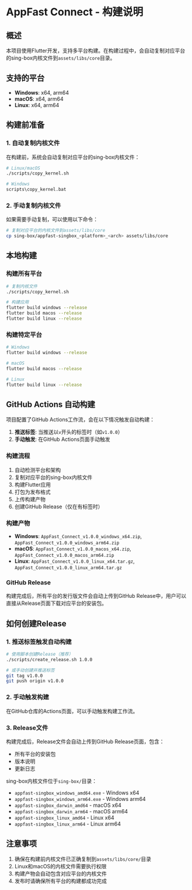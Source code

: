 # AppFast Connect - 构建说明

## 概述

本项目使用Flutter开发，支持多平台构建。在构建过程中，会自动复制对应平台的sing-box内核文件到`assets/libs/core`目录。

## 支持的平台

- **Windows**: x64, arm64
- **macOS**: x64, arm64  
- **Linux**: x64, arm64

## 构建前准备

### 1. 自动复制内核文件

在构建前，系统会自动复制对应平台的sing-box内核文件：

```bash
# Linux/macOS
./scripts/copy_kernel.sh

# Windows
scripts\copy_kernel.bat
```

### 2. 手动复制内核文件

如果需要手动复制，可以使用以下命令：

```bash
# 复制对应平台的内核文件到assets/libs/core
cp sing-box/appfast-singbox_<platform>_<arch> assets/libs/core
```

## 本地构建

### 构建所有平台

```bash
# 复制内核文件
./scripts/copy_kernel.sh

# 构建应用
flutter build windows --release
flutter build macos --release  
flutter build linux --release
```

### 构建特定平台

```bash
# Windows
flutter build windows --release

# macOS
flutter build macos --release

# Linux
flutter build linux --release
```

## GitHub Actions 自动构建

项目配置了GitHub Actions工作流，会在以下情况触发自动构建：

1. **推送标签**: 当推送以`v`开头的标签时（如`v1.0.0`）
2. **手动触发**: 在GitHub Actions页面手动触发

### 构建流程

1. 自动检测平台和架构
2. 复制对应平台的sing-box内核文件
3. 构建Flutter应用
4. 打包为发布格式
5. 上传构建产物
6. 创建GitHub Release（仅在有标签时）

### 构建产物

- **Windows**: `AppFast_Connect_v1.0.0_windows_x64.zip`, `AppFast_Connect_v1.0.0_windows_arm64.zip`
- **macOS**: `AppFast_Connect_v1.0.0_macos_x64.zip`, `AppFast_Connect_v1.0.0_macos_arm64.zip`
- **Linux**: `AppFast_Connect_v1.0.0_linux_x64.tar.gz`, `AppFast_Connect_v1.0.0_linux_arm64.tar.gz`

### GitHub Release

构建完成后，所有平台的发行版文件会自动上传到GitHub Release中，用户可以直接从Release页面下载对应平台的安装包。

## 如何创建Release

### 1. 推送标签触发自动构建

```bash
# 使用脚本创建Release（推荐）
./scripts/create_release.sh 1.0.0

# 或手动创建并推送标签
git tag v1.0.0
git push origin v1.0.0
```

### 2. 手动触发构建

在GitHub仓库的Actions页面，可以手动触发构建工作流。

### 3. Release文件

构建完成后，Release文件会自动上传到GitHub Release页面，包含：
- 所有平台的安装包
- 版本说明
- 更新日志

sing-box内核文件位于`sing-box/`目录：

- `appfast-singbox_windows_amd64.exe` - Windows x64
- `appfast-singbox_windows_arm64.exe` - Windows arm64
- `appfast-singbox_darwin_amd64` - macOS x64
- `appfast-singbox_darwin_arm64` - macOS arm64
- `appfast-singbox_linux_amd64` - Linux x64
- `appfast-singbox_linux_arm64` - Linux arm64

## 注意事项

1. 确保在构建前内核文件已正确复制到`assets/libs/core/`目录
2. Linux和macOS的内核文件需要执行权限
3. 构建产物会自动包含对应平台的内核文件
4. 发布时请确保所有平台的构建都成功完成
